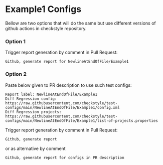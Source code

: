 # Example1 Configs

Bellow are two options that will do the same but use different versions
of github actions in checkstyle repository.


### Option 1
Trigger report generation by comment in Pull Request:
```
Github, generate report for NewlineAtEndOfFile/Example1
```

### Option 2

Paste below given to PR description to use such test configs:
```
Report label: NewlineAtEndOfFile/Example1
Diff Regression config: https://raw.githubusercontent.com/checkstyle/test-configs/main/NewlineAtEndOfFile/Example1/config.xml
Diff Regression projects: https://raw.githubusercontent.com/checkstyle/test-configs/main/NewlineAtEndOfFile/Example1/list-of-projects.properties
```

Trigger report generation by comment in Pull Request:
```
Github, generate report
```
or as alternative by comment
```
Github, generate report for configs in PR description
```
